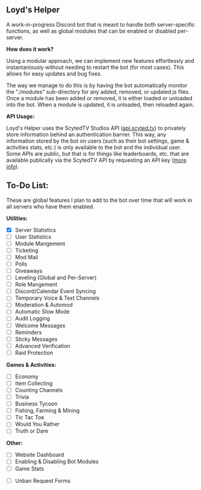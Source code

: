 ## Loyd's Helper

A work-in-progress Discord bot that is meant to handle both server-specific functions, as well as global modules that can be enabled or disabled per-server.

**How does it work?**

Using a modular approach, we can implement new features effortlessly and instantaniously without needing to restart the bot (for most cases). This allows for easy updates and bug fixes.

The way we manage to do this is by having the bot automatically monitor the "./modules" sub-directory for any added, removed, or updated js files. Once a module has been added or removed, it is either loaded or unloaded into the bot. When a module is updated, it is unloaded, then reloaded again.

**API Usage:**

Loyd's Helper uses the ScytedTV Studios API ([api.scyted.tv](https://api.scyted.tv/)) to privately store information behind an authentication barrier. This way, any information stored by the bot on users (such as their bot settings, game & activities stats, etc.) is only available to the bot and the individual user. Some APIs are public, but that is for things like leaderboards, etc. that are available publically via the ScytedTV API by requesting an API key ([more info](https://github.com/ScytedTV-Studios/API/blob/main/Credentials.md)).

## To-Do List:

These are global features I plan to add to the bot over time that will work in all servers who have them enabled.

**Utilities:**
- [x] Server Statistics
- [ ] User Statistics
- [ ] Module Mangement
- [ ] Ticketing
- [ ] Mod Mail
- [ ] Polls
- [ ] Giveaways
- [ ] Leveling (Global and Per-Server)
- [ ] Role Mangement
- [ ] Discord/Calendar Event Syncing
- [ ] Temporary Voice & Text Channels
- [ ] Moderation & Automod
- [ ] Automatic Slow Mode
- [ ] Audit Logging
- [ ] Welcome Messages
- [ ] Reminders
- [ ] Sticky Messages
- [ ] Advanced Verification
- [ ] Raid Protection

**Games & Activities:**
- [ ] Economy
- [ ] Item Collecting
- [ ] Counting Channels
- [ ] Trivia
- [ ] Business Tycoon
- [ ] Fishing, Farming & Mining
- [ ] Tic Tac Toe
- [ ] Would You Rather
- [ ] Truth or Dare

**Other:**
- [ ] Website Dashboard
- [ ] Enabling & Disabling Bot Modules
- [ ] Game Stats
 <!-- - [ ] Minecraft Java: Hypixel
 - [ ] Minecraft Bedrock: The Hive
 - [ ] Xbox Achievements
 - [ ] Playstation Achievements
 - [ ] Steam Profile Stats
 - [ ] Minecraft Bedrock: Realms -->
- [ ] Unban Request Forms